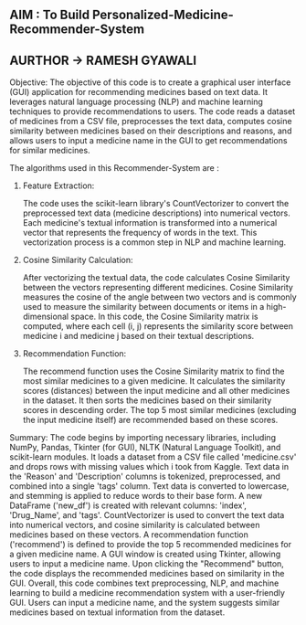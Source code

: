 ## AIM : To Build Personalized-Medicine-Recommender-System
## AURTHOR -> RAMESH GYAWALI

Objective:
    The objective of this code is to create a graphical user interface (GUI) application for recommending medicines based on text data. It leverages natural 
    language processing (NLP) and machine learning techniques to provide recommendations to users. The code reads a dataset of medicines from a CSV file, 
    preprocesses the text data, computes cosine similarity between medicines based on their descriptions and reasons, and allows users to input a medicine name in 
    the GUI to get recommendations for similar medicines.

    
The algorithms used in this Recommender-System are :
1. Feature Extraction:

     The code uses the scikit-learn library's CountVectorizer to convert the preprocessed text data (medicine descriptions) into numerical vectors.
     Each medicine's textual information is transformed into a numerical vector that represents the frequency of words in the text. This vectorization process is a 
     common step in NLP and machine learning.
2. Cosine Similarity Calculation:

     After vectorizing the textual data, the code calculates Cosine Similarity between the vectors representing different medicines.
     Cosine Similarity measures the cosine of the angle between two vectors and is commonly used to measure the similarity between documents or items in a high- 
     dimensional space.
     In this code, the Cosine Similarity matrix is computed, where each cell (i, j) represents the similarity score between medicine i and medicine j based on 
     their 
     textual descriptions.
3. Recommendation Function:

     The recommend function uses the Cosine Similarity matrix to find the most similar medicines to a given medicine.
     It calculates the similarity scores (distances) between the input medicine and all other medicines in the dataset.
     It then sorts the medicines based on their similarity scores in descending order.
     The top 5 most similar medicines (excluding the input medicine itself) are recommended based on these scores.

  Summary:
     The code begins by importing necessary libraries, including NumPy, Pandas, Tkinter (for GUI), NLTK (Natural Language Toolkit), and scikit-learn modules.
     It loads a dataset from a CSV file called 'medicine.csv' and drops rows with missing values which i took from Kaggle.
     Text data in the 'Reason' and 'Description' columns is tokenized, preprocessed, and combined into a single 'tags' column.
     Text data is converted to lowercase, and stemming is applied to reduce words to their base form.
     A new DataFrame ('new_df') is created with relevant columns: 'index', 'Drug_Name', and 'tags'.
     CountVectorizer is used to convert the text data into numerical vectors, and cosine similarity is calculated between medicines based on these vectors.
     A recommendation function ('recommend') is defined to provide the top 5 recommended medicines for a given medicine name.
     A GUI window is created using Tkinter, allowing users to input a medicine name.
     Upon clicking the "Recommend" button, the code displays the recommended medicines based on similarity in the GUI.
     Overall, this code combines text preprocessing, NLP, and machine learning to build a medicine recommendation system with a user-friendly GUI. Users can input 
     a medicine name, and the system suggests similar medicines based on textual information from the dataset.
